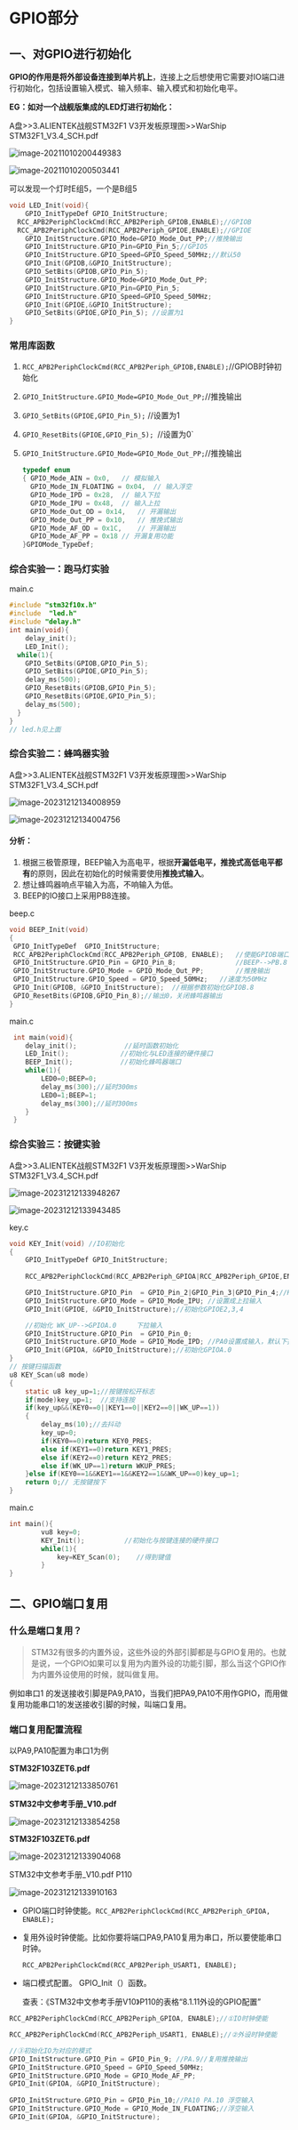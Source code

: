 # GPIO部分

## 一、对GPIO进行初始化

**GPIO的作用是将外部设备连接到单片机上**，连接上之后想使用它需要对IO端口进行初始化，包括设置输入模式、输入频率、输入模式和初始化电平。

**EG：如对一个战舰版集成的LED灯进行初始化：**

A盘>>3.ALIENTEK战舰STM32F1 V3开发板原理图>>WarShip STM32F1_V3.4_SCH.pdf

![image-20211010200449383](https://md-1304276643.cos.ap-beijing.myqcloud.com//PicGo/image-20211010200449383.png)

![image-20211010200503441](https://md-1304276643.cos.ap-beijing.myqcloud.com//PicGo/image-20211010200503441.png)

可以发现一个灯时E组5，一个是B组5

```c
void LED_Init(void){
	GPIO_InitTypeDef GPIO_InitStructure;
  RCC_APB2PeriphClockCmd(RCC_APB2Periph_GPIOB,ENABLE);//GPIOB
  RCC_APB2PeriphClockCmd(RCC_APB2Periph_GPIOE,ENABLE);//GPIOE
	GPIO_InitStructure.GPIO_Mode=GPIO_Mode_Out_PP;//推挽输出
	GPIO_InitStructure.GPIO_Pin=GPIO_Pin_5;//GPIO5
	GPIO_InitStructure.GPIO_Speed=GPIO_Speed_50MHz;//默认50
	GPIO_Init(GPIOB,&GPIO_InitStructure);
	GPIO_SetBits(GPIOB,GPIO_Pin_5);
	GPIO_InitStructure.GPIO_Mode=GPIO_Mode_Out_PP;
	GPIO_InitStructure.GPIO_Pin=GPIO_Pin_5;
	GPIO_InitStructure.GPIO_Speed=GPIO_Speed_50MHz;
	GPIO_Init(GPIOE,&GPIO_InitStructure);
	GPIO_SetBits(GPIOE,GPIO_Pin_5); //设置为1
}
```

### 常用库函数

1. `RCC_APB2PeriphClockCmd(RCC_APB2Periph_GPIOB,ENABLE);`//GPIOB时钟初始化

2. `GPIO_InitStructure.GPIO_Mode=GPIO_Mode_Out_PP;`//推挽输出

3. `GPIO_SetBits(GPIOE,GPIO_Pin_5);` //设置为1

4. `GPIO_ResetBits(GPIOE,GPIO_Pin_5); `//设置为0`

5. `GPIO_InitStructure.GPIO_Mode=GPIO_Mode_Out_PP;`//推挽输出

   ```c
   typedef enum
   { GPIO_Mode_AIN = 0x0,	// 模拟输入
     GPIO_Mode_IN_FLOATING = 0x04,	// 输入浮空
     GPIO_Mode_IPD = 0x28,	// 输入下拉
     GPIO_Mode_IPU = 0x48,	// 输入上拉
     GPIO_Mode_Out_OD = 0x14,	// 开漏输出
     GPIO_Mode_Out_PP = 0x10,	// 推挽式输出
     GPIO_Mode_AF_OD = 0x1C,	// 开漏输出
     GPIO_Mode_AF_PP = 0x18	// 开漏复用功能
   }GPIOMode_TypeDef;
   ```

### 综合实验一：跑马灯实验

main.c

```c
#include "stm32f10x.h"
#include  "led.h"
#include "delay.h"
int main(void){
	delay_init();
	LED_Init();
  while(1){
    GPIO_SetBits(GPIOB,GPIO_Pin_5);
    GPIO_SetBits(GPIOE,GPIO_Pin_5);	
    delay_ms(500);	
    GPIO_ResetBits(GPIOB,GPIO_Pin_5);
    GPIO_ResetBits(GPIOE,GPIO_Pin_5);
    delay_ms(500);
  }
}
// led.h见上面
```

### 综合实验二：蜂鸣器实验

A盘>>3.ALIENTEK战舰STM32F1 V3开发板原理图>>WarShip STM32F1_V3.4_SCH.pdf

![image-20231212134008959](https://md-1304276643.cos.ap-beijing.myqcloud.com//PicGo/image-20231212134008959.png)

![image-20231212134004756](https://md-1304276643.cos.ap-beijing.myqcloud.com//PicGo/image-20231212134004756.png)

#### 分析：

1. 根据三极管原理，BEEP输入为高电平，根据**开漏低电平，推挽式高低电平都有**的原则，因此在初始化的时候需要使用**推挽式输入**。
2. 想让蜂鸣器响点平输入为高，不响输入为低。
3. BEEP的IO接口上采用PB8连接。

beep.c

```c
void BEEP_Init(void)
{
 GPIO_InitTypeDef  GPIO_InitStructure;	
 RCC_APB2PeriphClockCmd(RCC_APB2Periph_GPIOB, ENABLE);	 //使能GPIOB端口时钟
 GPIO_InitStructure.GPIO_Pin = GPIO_Pin_8;				 //BEEP-->PB.8 端口配置
 GPIO_InitStructure.GPIO_Mode = GPIO_Mode_Out_PP; 		 //推挽输出
 GPIO_InitStructure.GPIO_Speed = GPIO_Speed_50MHz;	 //速度为50MHz
 GPIO_Init(GPIOB, &GPIO_InitStructure);	 //根据参数初始化GPIOB.8
 GPIO_ResetBits(GPIOB,GPIO_Pin_8);//输出0，关闭蜂鸣器输出
}
```

main.c

```c
 int main(void){
	delay_init();	    	 //延时函数初始化	  
	LED_Init();		  	 	//初始化与LED连接的硬件接口
	BEEP_Init();         	//初始化蜂鸣器端口
	while(1){
		LED0=0;BEEP=0;		  
		delay_ms(300);//延时300ms
		LED0=1;BEEP=1;  
		delay_ms(300);//延时300ms
	}
 }
```

### 综合实验三：按键实验

A盘>>3.ALIENTEK战舰STM32F1 V3开发板原理图>>WarShip STM32F1_V3.4_SCH.pdf

![image-20231212133948267](https://md-1304276643.cos.ap-beijing.myqcloud.com//PicGo/image-20231212133948267.png)

![image-20231212133943485](https://md-1304276643.cos.ap-beijing.myqcloud.com//PicGo/image-20231212133943485.png)

key.c

```c
void KEY_Init(void) //IO初始化
{ 
 	GPIO_InitTypeDef GPIO_InitStructure;
 
 	RCC_APB2PeriphClockCmd(RCC_APB2Periph_GPIOA|RCC_APB2Periph_GPIOE,ENABLE);//使能PORTA,PORTE时钟

	GPIO_InitStructure.GPIO_Pin  = GPIO_Pin_2|GPIO_Pin_3|GPIO_Pin_4;//KEY0-KEY2
	GPIO_InitStructure.GPIO_Mode = GPIO_Mode_IPU; //设置成上拉输入
 	GPIO_Init(GPIOE, &GPIO_InitStructure);//初始化GPIOE2,3,4

	//初始化 WK_UP-->GPIOA.0	  下拉输入
	GPIO_InitStructure.GPIO_Pin  = GPIO_Pin_0;
	GPIO_InitStructure.GPIO_Mode = GPIO_Mode_IPD; //PA0设置成输入，默认下拉	  
	GPIO_Init(GPIOA, &GPIO_InitStructure);//初始化GPIOA.0
}
// 按键扫描函数
u8 KEY_Scan(u8 mode)
{	 
	static u8 key_up=1;//按键按松开标志
	if(mode)key_up=1;  //支持连按		  
	if(key_up&&(KEY0==0||KEY1==0||KEY2==0||WK_UP==1))
	{
		delay_ms(10);//去抖动 
		key_up=0;
		if(KEY0==0)return KEY0_PRES;
		else if(KEY1==0)return KEY1_PRES;
		else if(KEY2==0)return KEY2_PRES;
		else if(WK_UP==1)return WKUP_PRES;
	}else if(KEY0==1&&KEY1==1&&KEY2==1&&WK_UP==0)key_up=1; 	    
 	return 0;// 无按键按下
}
```

main.c

```c
int main(){
	 	vu8 key=0;
	 	KEY_Init();          //初始化与按键连接的硬件接口
	 	while(1){
	 		key=KEY_Scan(0);	//得到键值
	 	}
}
```

## 二、GPIO端口复用

### 什么是端口复用？

>STM32有很多的内置外设，这些外设的外部引脚都是与GPIO复用的。也就是说，一个GPIO如果可以复用为内置外设的功能引脚，那么当这个GPIO作为内置外设使用的时候，就叫做复用。

例如串口1 的发送接收引脚是PA9,PA10，当我们把PA9,PA10不用作GPIO，而用做复用功能串口1的发送接收引脚的时候，叫端口复用。

### 端口复用配置流程

以PA9,PA10配置为串口1为例

**STM32F103ZET6.pdf**

![image-20231212133850761](https://md-1304276643.cos.ap-beijing.myqcloud.com//PicGo/image-20231212133850761.png)

**STM32中文参考手册_V10.pdf**

![image-20231212133854258](https://md-1304276643.cos.ap-beijing.myqcloud.com//PicGo/image-20231212133854258.png)

**STM32F103ZET6.pdf**

![image-20231212133904068](https://md-1304276643.cos.ap-beijing.myqcloud.com//PicGo/image-20231212133904068.png)

STM32中文参考手册_V10.pdf P110

![image-20231212133910163](https://md-1304276643.cos.ap-beijing.myqcloud.com//PicGo/image-20231212133910163.png)

- GPIO端口时钟使能。`RCC_APB2PeriphClockCmd(RCC_APB2Periph_GPIOA, ENABLE);`

- 复用外设时钟使能。比如你要将端口PA9,PA10复用为串口，所以要使能串口时钟。

  `RCC_APB2PeriphClockCmd(RCC_APB2Periph_USART1, ENABLE);`

- 端口模式配置。 GPIO_Init（）函数。

  查表：《STM32中文参考手册V10》P110的表格“8.1.11外设的GPIO配置”

```c
RCC_APB2PeriphClockCmd(RCC_APB2Periph_GPIOA, ENABLE);//①IO时钟使能

RCC_APB2PeriphClockCmd(RCC_APB2Periph_USART1, ENABLE);//②外设时钟使能

//③初始化IO为对应的模式
GPIO_InitStructure.GPIO_Pin = GPIO_Pin_9; //PA.9//复用推挽输出
GPIO_InitStructure.GPIO_Speed = GPIO_Speed_50MHz;
GPIO_InitStructure.GPIO_Mode = GPIO_Mode_AF_PP; 
GPIO_Init(GPIOA, &GPIO_InitStructure);
  
GPIO_InitStructure.GPIO_Pin = GPIO_Pin_10;//PA10 PA.10 浮空输入
GPIO_InitStructure.GPIO_Mode = GPIO_Mode_IN_FLOATING;//浮空输入
GPIO_Init(GPIOA, &GPIO_InitStructure);  
```

